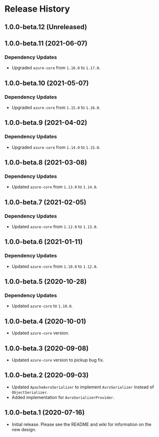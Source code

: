 # Release History

## 1.0.0-beta.12 (Unreleased)


## 1.0.0-beta.11 (2021-06-07)

### Dependency Updates

- Upgraded `azure-core` from `1.16.0` to `1.17.0`.

## 1.0.0-beta.10 (2021-05-07)

### Dependency Updates

- Upgraded `azure-core` from `1.15.0` to `1.16.0`.

## 1.0.0-beta.9 (2021-04-02)

### Dependency Updates

- Upgraded `azure-core` from `1.14.0` to `1.15.0`.

## 1.0.0-beta.8 (2021-03-08)

### Dependency Updates

- Updated `azure-core` from `1.13.0` to `1.14.0`.

## 1.0.0-beta.7 (2021-02-05)

### Dependency Updates

- Updated `azure-core` from `1.12.0` to `1.13.0`.

## 1.0.0-beta.6 (2021-01-11)

### Dependency Updates

- Updated `azure-core` from `1.10.0` to `1.12.0`.

## 1.0.0-beta.5 (2020-10-28)

### Dependency Updates

- Updated `azure-core` to `1.10.0`.

## 1.0.0-beta.4 (2020-10-01)

- Updated `azure-core` version.

## 1.0.0-beta.3 (2020-09-08)

- Updated `azure-core` version to pickup bug fix.

## 1.0.0-beta.2 (2020-09-03)

- Updated `ApacheAvroSerializer` to implement `AvroSerializer` instead of `ObjectSerializer`.
- Added implementation for `AvroSerializerProvider`.

## 1.0.0-beta.1 (2020-07-16)

- Initial release. Please see the README and wiki for information on the new design.
